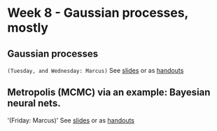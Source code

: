 # Week 8 - Gaussian processes, mostly

## Gaussian processes 
`(Tuesday, and Wednesday: Marcus)`
See [slides](Gaussian_Process_slides.pdf) or as [handouts](Gaussian_Process_handouts.pdf)


## Metropolis (MCMC) via an example: Bayesian neural nets.
'(Friday: Marcus)'
See [slides](Metropolis_slides.pdf) or as [handouts](Metropolis_handouts.pdf)
